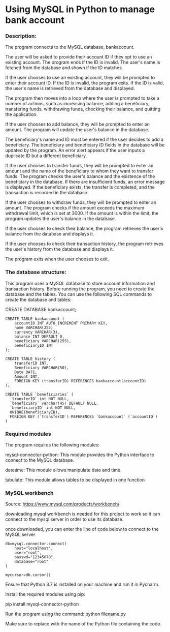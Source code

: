 
# Using MySQL in Python to manage bank account

### Description:

The program connects to the MySQL database, bankaccount.

The user will be asked to provide their account ID if they opt to use an existing account. The program ends if the ID is invalid. The user's name is fetched from the database and shown if the ID matches.

If the user chooses to use an existing account, they will be prompted to enter their account ID. If the ID is invalid, the program exits. If the ID is valid, the user's name is retrieved from the database and displayed.

The program then moves into a loop where the user is prompted to take a number of actions, such as increasing balance, adding a beneficiary, transfering funds, withdrawing funds, checking their balance, and quitting the application.

If the user chooses to add balance, they will be prompted to enter an amount. The program will update the user's balance in the database.

The beneficiary's name and ID must be entered if the user decides to add a beneficiary. The beneficiary and beneficiary ID fields in the database will be updated by the program. An error alert appears if the user inputs a duplicate ID but a different beneficiary.

If the user chooses to transfer funds, they will be prompted to enter an amount and the name of the beneficiary to whom they want to transfer funds. The program checks the user's balance and the existence of the beneficiary in the database. If there are insufficient funds, an error message is displayed. If the beneficiary exists, the transfer is completed, and the transaction is recorded in the database.

If the user chooses to withdraw funds, they will be prompted to enter an amount. The program checks if the amount exceeds the maximum withdrawal limit, which is set at 3000. If the amount is within the limit, the program updates the user's balance in the database.

If the user chooses to check their balance, the program retrieves the user's balance from the database and displays it.

If the user chooses to check their transaction history, the program retrieves the user's history from the database and displays it.

The program exits when the user chooses to exit.

### The database structure:
This program uses a MySQL database to store account information and transaction history. Before running the program, you need to create the database and the tables. You can use the following SQL commands to create the database and tables:

CREATE DATABASE bankaccount;

```
CREATE TABLE bankaccount (
    accountID INT AUTO_INCREMENT PRIMARY KEY,
    name VARCHAR(255),
    currency VARCHAR(3),
    balance INT DEFAULT 0,
    beneficiary VARCHAR(255),
    beneficiaryID INT
);
```

```
CREATE TABLE history (
    transferID INT,
    Beneficiary VARCHAR(50),
    Date DATE,
    Amount INT,
    FOREIGN KEY (transferID) REFERENCES bankaccount(accountID)
);
```

```
CREATE TABLE `beneficiaries` (
  `transferID` int NOT NULL,
  `beneficiary` varchar(45) DEFAULT NULL,
  `beneficiaryID` int NOT NULL,
  UNIQUE(beneficiaryID),
  FOREIGN KEY (`transferID`) REFERENCES `bankaccount` (`accountID`)
) 
```

### Required modules
The program requires the following modules:

mysql-connector-python: This module provides the Python interface to connect to the MySQL database.

datetime: This module allows manipulate date and time.

tabulate: This module allows tables to be displayed in one function

### MySQL workbench
Source: https://www.mysql.com/products/workbench/

downloading mysql workbench is needed for this project to work so it can connect to the mysql server in order to use its database.

once downloaded, you can enter the line of code below to connect to the MySQL server

```
db=mysql.connector.connect(
    host="localhost",
    user="root",
    passwd="12345678",
    database="root"
)

mycursor=db.cursor()
```

Ensure that Python 3.7 is installed on your machine and run it in Pycharm.

Install the required modules using pip:

pip install mysql-connector-python

Run the program using the command:
python filename.py

Make sure to replace <filename> with the name of the Python file containing the code.












